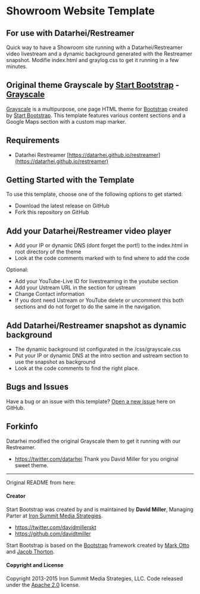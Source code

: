 # Showroom Website Template
## For use with Datarhei/Restreamer
Quick way to have a Showroom site running with a Datarhei/Restreamer video livestream and a dynamic background generated with the Restreamer snapshot. Modifie index.html and graylog.css to get it running in a few minutes.

## Original theme Grayscale by [Start Bootstrap](http://startbootstrap.com/) - [Grayscale](http://startbootstrap.com/template-overviews/grayscale/)  

[Grayscale](http://startbootstrap.com/template-overviews/grayscale/) is a multipurpose, one page HTML theme for [Bootstrap](http://getbootstrap.com/) created by [Start Bootstrap](http://startbootstrap.com/). This template features various content sections and a Google Maps section with a custom map marker.

## Requirements
* Datarhei Restreamer [https://datarhei.github.io/restreamer](https://datarhei.github.io/restreamer)

## Getting Started with the Template

To use this template, choose one of the following options to get started:
* Download the latest release on GitHub
* Fork this repository on GitHub

## Add your Datarhei/Restreamer video player
* Add your IP or dynamic DNS (dont forget the port!) to the index.html in root directory of the theme
* Look at the code comments marked with <!-- --> to find where to add the code

Optional: 
* Add your YouTube-Live ID for livestreaming in the youtube section
* Add your Ustream URL in the section for ustream
* Change Contact information
* If you dont need Ustream or YouTube delete or uncomment this both sections and do not forget to do the same in the navigation.

## Add Datarhei/Restreamer snapshot as dynamic background
* The dynamic background ist configurated in the /css/grayscale.css
* Put your IP or dynamic DNS at the intro section and ustream section to use the snapshot as background
* Look at the code comments to find the right place.

## Bugs and Issues

Have a bug or an issue with this template? [Open a new issue](https://github.com/datarhei/showroom/issues) here on GitHub.

## Forkinfo
 Datarhei modified the original Grayscale them to get it running with our Restreamer. 
* https://twitter.com/datarhei
Thank you David Miller for you original sweet theme. 

---
Original README from here:

#### Creator

Start Bootstrap was created by and is maintained by **David Miller**, Managing Parter at [Iron Summit Media Strategies](http://www.ironsummitmedia.com/).

* https://twitter.com/davidmillerskt
* https://github.com/davidtmiller

Start Bootstrap is based on the [Bootstrap](http://getbootstrap.com/) framework created by [Mark Otto](https://twitter.com/mdo) and [Jacob Thorton](https://twitter.com/fat).

#### Copyright and License

Copyright 2013-2015 Iron Summit Media Strategies, LLC. Code released under the [Apache 2.0](https://github.com/IronSummitMedia/startbootstrap-grayscale/blob/gh-pages/LICENSE) license.

